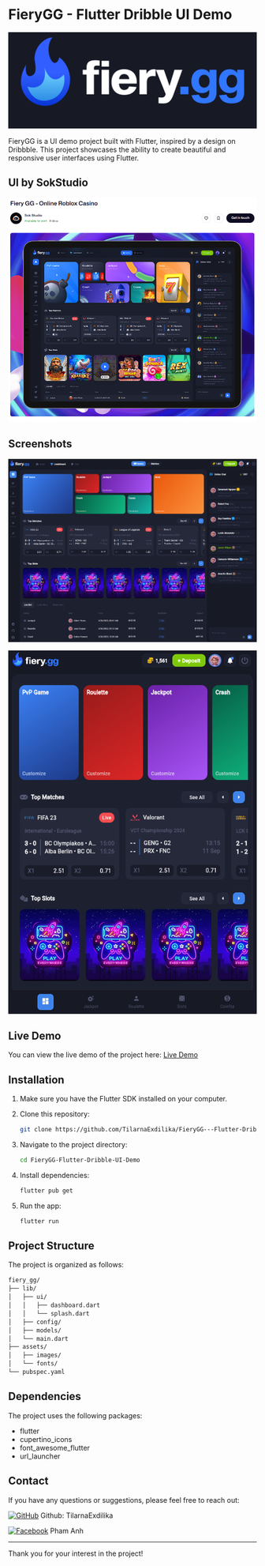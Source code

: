 # FieryGG - Flutter Dribble UI Demo

![FieryGG](assets/images/logo.gif)

FieryGG is a UI demo project built with Flutter, inspired by a design on Dribbble. This project showcases the ability to create beautiful and responsive user interfaces using Flutter.

## UI by SokStudio  

![UI by SokStudio](assets/images/dribble_author.png)

## Screenshots

![Desktop](assets/images/screenshot_1.png)

![Mobile](assets/images/screenshot_2.png)

## Live Demo

You can view the live demo of the project here: [Live Demo](https://github.com/TilarnaExdilika/FieryGG---Flutter-Dribble-UI-Demo/deployments/github-pages)

## Installation

1. Make sure you have the Flutter SDK installed on your computer.
2. Clone this repository:

   ```bash
   git clone https://github.com/TilarnaExdilika/FieryGG---Flutter-Dribble-UI-Demo
   ```

3. Navigate to the project directory:

   ```bash
   cd FieryGG-Flutter-Dribble-UI-Demo
   ```

4. Install dependencies:

   ```bash
   flutter pub get
   ```

5. Run the app:

   ```bash
   flutter run
   ```

## Project Structure

The project is organized as follows:

```bash
fiery_gg/
├── lib/
│   ├── ui/
│   │   ├── dashboard.dart
│   │   └── splash.dart
│   ├── config/
│   ├── models/
│   └── main.dart
├── assets/
│   ├── images/
│   └── fonts/
└── pubspec.yaml
```

## Dependencies

The project uses the following packages:

- flutter
- cupertino_icons
- font_awesome_flutter
- url_launcher

## Contact

If you have any questions or suggestions, please feel free to reach out:

[![GitHub](https://upload.wikimedia.org/wikipedia/commons/thumb/c/c2/GitHub_Invertocat_Logo.svg/30px-GitHub_Invertocat_Logo.svg.png)](https://github.com/TilarnaExdilika) Github: TilarnaExdilika

[![Facebook](https://upload.wikimedia.org/wikipedia/en/thumb/0/04/Facebook_f_logo_%282021%29.svg/30px-Facebook_f_logo_%282021%29.svg.png?20210818083032)](https://www.facebook.com/IShino.Avery/) Pham Anh

---

Thank you for your interest in the  project!
